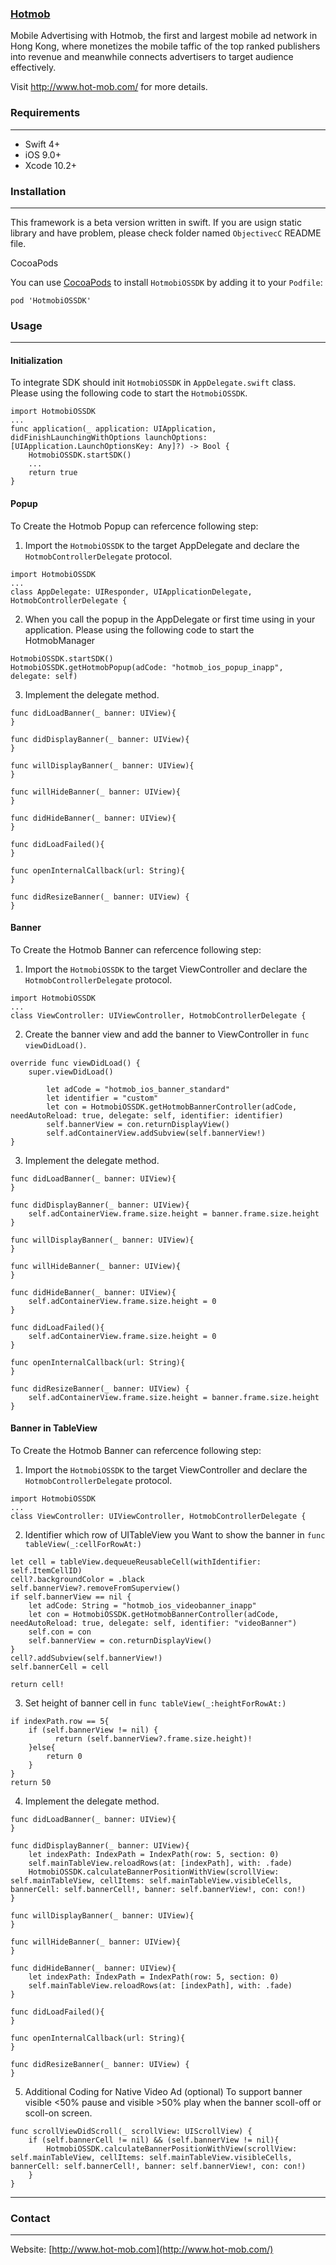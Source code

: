 ### [Hotmob](http://www.hot-mob.com/)
Mobile Advertising with Hotmob, the first and largest mobile ad network in Hong Kong, where monetizes the mobile taffic of the top ranked publishers into revenue and meanwhile connects advertisers to target audience effectively.

Visit http://www.hot-mob.com/ for more details.

### Requirements
---
* Swift 4+
* iOS 9.0+
* Xcode 10.2+

### Installation
---
This framework is a beta version written in swift.
If you are usign static library and have problem, please check folder named  `ObjectivecC` README file.

CocoaPods

You can use [CocoaPods](http://cocoapods.org/) to install `HotmobiOSSDK` by adding it to your `Podfile`:

```
pod 'HotmobiOSSDK'
```

### Usage
---

#### Initialization
To integrate SDK should init `HotmobiOSSDK` in `AppDelegate.swift` class. Please using the following code to start the `HotmobiOSSDK`.
```
import HotmobiOSSDK
...
func application(_ application: UIApplication, didFinishLaunchingWithOptions launchOptions: [UIApplication.LaunchOptionsKey: Any]?) -> Bool {
    HotmobiOSSDK.startSDK()
    ...
    return true
}
```

#### Popup
To Create the Hotmob Popup can refercence following step:
1.  Import the `HotmobiOSSDK` to the target AppDelegate and declare the `HotmobControllerDelegate` protocol.
```
import HotmobiOSSDK
...
class AppDelegate: UIResponder, UIApplicationDelegate, HotmobControllerDelegate {
```
2.  When you call the popup in the AppDelegate or first time using in your application. Please using the following code to start the HotmobManager

```
HotmobiOSSDK.startSDK()
HotmobiOSSDK.getHotmobPopup(adCode: "hotmob_ios_popup_inapp", delegate: self)
```
3. Implement the delegate method.
```
func didLoadBanner(_ banner: UIView){
}
    
func didDisplayBanner(_ banner: UIView){
}
    
func willDisplayBanner(_ banner: UIView){
}
    
func willHideBanner(_ banner: UIView){
}
    
func didHideBanner(_ banner: UIView){
}
    
func didLoadFailed(){
}
    
func openInternalCallback(url: String){
}
    
func didResizeBanner(_ banner: UIView) {
}
```

#### Banner
To Create the Hotmob Banner can refercence following step:
1.  Import the `HotmobiOSSDK` to the target ViewController and declare the `HotmobControllerDelegate` protocol.
```
import HotmobiOSSDK
...
class ViewController: UIViewController, HotmobControllerDelegate {
```

2. Create the banner view and add the banner to ViewController in `func viewDidLoad()`.
```
override func viewDidLoad() {
    super.viewDidLoad()
    
        let adCode = "hotmob_ios_banner_standard"
        let identifier = "custom"
        let con = HotmobiOSSDK.getHotmobBannerController(adCode, needAutoReload: true, delegate: self, identifier: identifier)
        self.bannerView = con.returnDisplayView()
        self.adContainerView.addSubview(self.bannerView!)
}
```

3. Implement the delegate method.
```
func didLoadBanner(_ banner: UIView){
}
    
func didDisplayBanner(_ banner: UIView){
    self.adContainerView.frame.size.height = banner.frame.size.height
}
    
func willDisplayBanner(_ banner: UIView){
}
    
func willHideBanner(_ banner: UIView){
}
    
func didHideBanner(_ banner: UIView){
    self.adContainerView.frame.size.height = 0
}
    
func didLoadFailed(){
    self.adContainerView.frame.size.height = 0
}
    
func openInternalCallback(url: String){
}
    
func didResizeBanner(_ banner: UIView) {
    self.adContainerView.frame.size.height = banner.frame.size.height
}
```

#### Banner in TableView
To Create the Hotmob Banner can refercence following step:
1.  Import the `HotmobiOSSDK` to the target ViewController and declare the `HotmobControllerDelegate` protocol.
```
import HotmobiOSSDK
...
class ViewController: UIViewController, HotmobControllerDelegate {
```

2. Identifier which row of UITableView you Want to show the banner in `func tableView(_:cellForRowAt:)`
```
let cell = tableView.dequeueReusableCell(withIdentifier: self.ItemCellID)
cell?.backgroundColor = .black
self.bannerView?.removeFromSuperview()
if self.bannerView == nil {
    let adCode: String = "hotmob_ios_videobanner_inapp"
    let con = HotmobiOSSDK.getHotmobBannerController(adCode, needAutoReload: true, delegate: self, identifier: "videoBanner")
    self.con = con
    self.bannerView = con.returnDisplayView()
}
cell?.addSubview(self.bannerView!)
self.bannerCell = cell
            
return cell!
```

3. Set height of banner cell in `func tableView(_:heightForRowAt:)`
```
if indexPath.row == 5{
    if (self.bannerView != nil) {
          return (self.bannerView?.frame.size.height)!
    }else{
        return 0
    }
}
return 50
```

4. Implement the delegate method.
```
func didLoadBanner(_ banner: UIView){
}
    
func didDisplayBanner(_ banner: UIView){
    let indexPath: IndexPath = IndexPath(row: 5, section: 0)
    self.mainTableView.reloadRows(at: [indexPath], with: .fade)
    HotmobiOSSDK.calculateBannerPositionWithView(scrollView: self.mainTableView, cellItems: self.mainTableView.visibleCells, bannerCell: self.bannerCell!, banner: self.bannerView!, con: con!)
}
    
func willDisplayBanner(_ banner: UIView){
}
    
func willHideBanner(_ banner: UIView){
}
    
func didHideBanner(_ banner: UIView){
    let indexPath: IndexPath = IndexPath(row: 5, section: 0)
    self.mainTableView.reloadRows(at: [indexPath], with: .fade)
}
    
func didLoadFailed(){
}
    
func openInternalCallback(url: String){
}
    
func didResizeBanner(_ banner: UIView) {
}
```
5. Additional Coding for Native Video Ad (optional)
To support banner visible <50% pause and visible >50% play when the banner scoll-off or scoll-on screen. 
```
func scrollViewDidScroll(_ scrollView: UIScrollView) {
    if (self.bannerCell != nil) && (self.bannerView != nil){
        HotmobiOSSDK.calculateBannerPositionWithView(scrollView: self.mainTableView, cellItems: self.mainTableView.visibleCells, bannerCell: self.bannerCell!, banner: self.bannerView!, con: con!)
    }
}
```

---
### Contact
---
Website: [http://www.hot-mob.com](http://www.hot-mob.com/)
